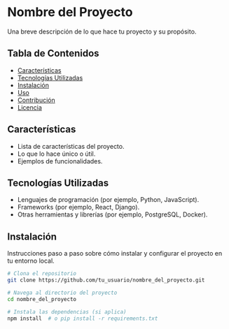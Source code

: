 # Nombre del Proyecto

Una breve descripción de lo que hace tu proyecto y su propósito.

## Tabla de Contenidos

- [Características](#características)
- [Tecnologías Utilizadas](#tecnologías-utilizadas)
- [Instalación](#instalación)
- [Uso](#uso)
- [Contribución](#contribución)
- [Licencia](#licencia)

## Características

- Lista de características del proyecto.
- Lo que lo hace único o útil.
- Ejemplos de funcionalidades.

## Tecnologías Utilizadas

- Lenguajes de programación (por ejemplo, Python, JavaScript).
- Frameworks (por ejemplo, React, Django).
- Otras herramientas y librerías (por ejemplo, PostgreSQL, Docker).

## Instalación

Instrucciones paso a paso sobre cómo instalar y configurar el proyecto en tu entorno local.

```bash
# Clona el repositorio
git clone https://github.com/tu_usuario/nombre_del_proyecto.git

# Navega al directorio del proyecto
cd nombre_del_proyecto

# Instala las dependencias (si aplica)
npm install  # o pip install -r requirements.txt


